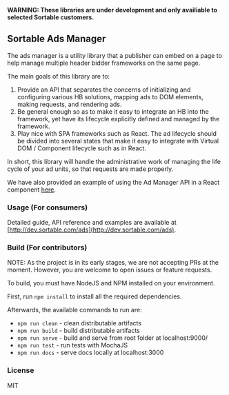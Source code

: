 
**WARNING: These libraries are under development and only availiable to selected Sortable customers.**

## Sortable Ads Manager

The ads manager is a utility library that a publisher can embed on a page to help manage multiple header bidder frameworks on the same page.

The main goals of this library are to:

1. Provide an API that separates the concerns of initializing and configuring various HB solutions, mapping ads to DOM elements, making requests, and rendering ads.
2. Be general enough so as to make it easy to integrate an HB into the framework, yet have its lifecycle explicitly defined and managed by the framework.
3. Play nice with SPA frameworks such as React. The ad lifecycle should be divided into several states that make it easy to integrate with Virtual DOM / Component lifecycle such as in React.

In short, this library will handle the administrative work of managing the life cycle of your ad units, so that requests are made properly.

We have also provided an example of using the Ad Manager API in a React component [here](https://github.com/sortable/react).

### Usage (For consumers)

Detailed guide, API reference and examples are available at [http://dev.sortable.com/ads](http://dev.sortable.com/ads).

### Build (For contributors)

NOTE: As the project is in its early stages, we are not accepting PRs at the moment. However, you are welcome to open issues or feature requests.

To build, you must have NodeJS and NPM installed on your environment.

First, run `npm install` to install all the required dependencies.

Afterwards, the available commands to run are:

* `npm run clean` - clean distributable artifacts
* `npm run build` - build distributable artifacts
* `npm run serve` - build and serve from root folder at localhost:9000/
* `npm run test` - run tests with MochaJS
* `npm run docs` - serve docs locally at localhost:3000

### License

MIT
